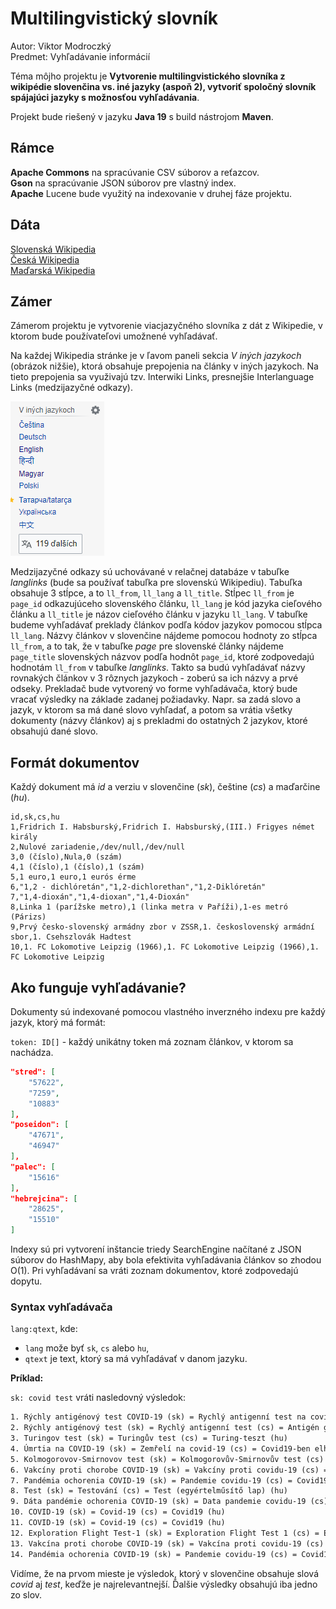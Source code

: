# Multilingvistický slovník

Autor: Viktor Modroczký\
Predmet: Vyhľadávanie informácií

Téma môjho projektu je **Vytvorenie multilingvistického slovníka z wikipédie slovenčina vs. iné jazyky (aspoň 2), vytvoriť spoločný slovník spájajúci jazyky s možnosťou vyhľadávania**.

Projekt bude riešený v jazyku **Java 19** s build nástrojom **Maven**.

## Rámce

**Apache Commons** na spracúvanie CSV súborov a reťazcov.\
**Gson** na spracúvanie JSON súborov pre vlastný index.\
**Apache** Lucene bude využitý na indexovanie v druhej fáze projektu.

## Dáta

[Slovenská Wikipedia](https://dumps.wikimedia.org/skwiki/latest/)\
[Česká Wikipedia](https://dumps.wikimedia.org/cswiki/latest/)\
[Maďarská Wikipedia](https://dumps.wikimedia.org/huwiki/latest/)

## Zámer

Zámerom projektu je vytvorenie viacjazyčného slovníka z dát z Wikipedie, v ktorom bude používateľovi umožnené vyhľadávať.

Na každej Wikipedia stránke je v ľavom paneli sekcia *V iných jazykoch* (obrázok nižšie), ktorá obsahuje prepojenia na články v iných jazykoch. Na tieto prepojenia sa využivajú tzv. Interwiki Links, presnejšie Interlanguage Links (medzijazyčné odkazy).

![Preklady](wiki-preklady.png)

Medzijazyčné odkazy sú uchovávané v relačnej databáze v tabuľke *langlinks* (bude sa používať tabuľka pre slovenskú Wikipediu). Tabuľka obsahuje 3 stĺpce, a to `ll_from`, `ll_lang` a `ll_title`. Stĺpec `ll_from` je `page_id` odkazujúceho slovenského článku, `ll_lang` je kód jazyka cieľového článku a `ll_title` je názov cieľového článku v jazyku `ll_lang`. V tabuľke budeme vyhľadávať preklady článkov podľa kódov jazykov pomocou stĺpca `ll_lang`. Názvy článkov v slovenčine nájdeme pomocou hodnoty zo stĺpca `ll_from`, a to tak, že v tabuľke *page* pre slovenské články nájdeme `page_title` slovenských názvov podľa hodnôt `page_id`, ktoré zodpovedajú hodnotám `ll_from` v tabuľke *langlinks*. Takto sa budú vyhľadávať názvy rovnakých článkov v 3 rôznych jazykoch - zoberú sa ich názvy a prvé odseky. Prekladač bude vytvorený vo forme vyhľadávača, ktorý bude vracať výsledky na základe zadanej požiadavky. Napr. sa zadá slovo a jazyk, v ktorom sa má dané slovo vyhľadať, a potom sa vrátia všetky dokumenty (názvy článkov) aj s prekladmi do ostatných 2 jazykov, ktoré obsahujú dané slovo.

## Formát dokumentov

Každý dokument má *id* a verziu v slovenčine (*sk*), češtine (*cs*) a maďarčine (*hu*).

```csv
id,sk,cs,hu
1,Fridrich I. Habsburský,Fridrich I. Habsburský,(III.) Frigyes német király
2,Nulové zariadenie,/dev/null,/dev/null
3,0 (číslo),Nula,0 (szám)
4,1 (číslo),1 (číslo),1 (szám)
5,1 euro,1 euro,1 eurós érme
6,"1,2 - dichlóretán","1,2-dichlorethan","1,2-Diklóretán"
7,"1,4-dioxán","1,4-dioxan","1,4-Dioxán"
8,Linka 1 (parížske metro),1 (linka metra v Paříži),1-es metró (Párizs)
9,Prvý česko-slovenský armádny zbor v ZSSR,1. československý armádní sbor,1. Csehszlovák Hadtest
10,1. FC Lokomotive Leipzig (1966),1. FC Lokomotive Leipzig (1966),1. FC Lokomotive Leipzig
```

## Ako funguje vyhľadávanie?

Dokumenty sú indexované pomocou vlastného inverzného indexu pre každý jazyk, ktorý má formát:

`token: ID[]` - každý unikátny token má zoznam článkov, v ktorom sa nachádza.

```json
"stred": [
    "57622",
    "7259",
    "10883"
],
"poseidon": [
    "47671",
    "46947"
],
"palec": [
    "15616"
],
"hebrejcina": [
    "28625",
    "15510"
]
```

Indexy sú pri vytvorení inštancie triedy SearchEngine načítané z JSON súborov do HashMapy, aby bola efektivita vyhľadávania článkov so zhodou O(1).
Pri vyhľadávaní sa vráti zoznam dokumentov, ktoré zodpovedajú dopytu.

### Syntax vyhľadávača

`lang:qtext`, kde:

- `lang` može byť `sk`, `cs` alebo `hu`,
- `qtext` je text, ktorý sa má vyhľadávať v danom jazyku.

**Príklad:**

`sk: covid test` vráti nasledovný výsledok:

```txt
1. Rýchly antigénový test COVID-19 (sk) = Rychlý antigenní test na covid-19 (cs) = Covid19-antigén gyorsteszt (hu)
2. Rýchly antigénový test (sk) = Rychlý antigenní test (cs) = Antigén gyorsteszt (hu)
3. Turingov test (sk) = Turingův test (cs) = Turing-teszt (hu)
4. Úmrtia na COVID-19 (sk) = Zemřelí na covid-19 (cs) = Covid19-ben elhunyt személyek (hu)
5. Kolmogorovov-Smirnovov test (sk) = Kolmogorovův-Smirnovův test (cs) = Kolmogorov-Szmirnov-próba (hu)
6. Vakcíny proti chorobe COVID-19 (sk) = Vakcíny proti covidu-19 (cs) = Covid19-védőoltások (hu)
7. Pandémia ochorenia COVID-19 (sk) = Pandemie covidu-19 (cs) = Covid19-koronavírus-járvány (hu)
8. Test (sk) = Testování (cs) = Test (egyértelműsítő lap) (hu)
9. Dáta pandémie ochorenia COVID-19 (sk) = Data pandemie covidu-19 (cs) = Covid19-pandémia adatai (hu)
10. COVID-19 (sk) = Covid-19 (cs) = Covid19 (hu)
11. COVID-19 (sk) = Covid-19 (cs) = Covid19 (hu)
12. Exploration Flight Test-1 (sk) = Exploration Flight Test 1 (cs) = Exploration Flight Test 1 (hu)
13. Vakcína proti chorobe COVID-19 (sk) = Vakcína proti covidu-19 (cs) = Covid19-vakcina (hu)
14. Pandémia ochorenia COVID-19 (sk) = Pandemie covidu-19 (cs) = Covid19-pandémia (hu)
```

Vidíme, že na prvom mieste je výsledok, ktorý v slovenčine obsahuje slová *covid* aj *test*, keďže je najrelevantnejší.
Ďalšie výsledky obsahujú iba jedno zo slov.
